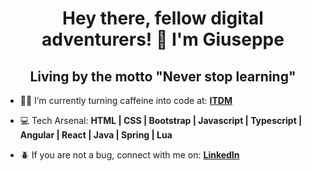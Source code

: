 <h1 align="center">Hey there, fellow digital adventurers! 👋 I'm Giuseppe</h1>
<h2 align="center">Living by the motto "Never stop learning"</h2>

- 👨‍💻 I’m currently turning caffeine into code at: **[ITDM](https://www.itdm.it/)**

- 💻 Tech Arsenal: **HTML | CSS | Bootstrap | Javascript | Typescript | Angular | React | Java | Spring | Lua**

- 🪲 If you are not a bug, connect with me on: **[LinkedIn](https://www.linkedin.com/in/giusepperenzi/)**